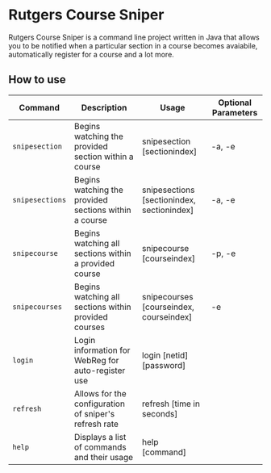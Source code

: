 <h1>Rutgers Course Sniper</h1>

Rutgers Course Sniper is a command line project written in Java that allows you to be notified when a particular section in a course becomes avaiabile, automatically register for a course and a lot more.

<h2>How to use</h2>



| Command | Description | Usage | Optional Parameters
| --- | --- | --- | ---
| `snipesection` | Begins watching the provided section within a course | snipesection [sectionindex] | -a, -e
| `snipesections` | Begins watching the provided sections within a course | snipesections [sectionindex, sectionindex] | -a, -e
| `snipecourse` | Begins watching all sections within a provided course  | snipecourse [courseindex] | -p, -e
| `snipecourses` | Begins watching all sections within provided courses  | snipecourses [courseindex, courseindex] | -e
| `login` | Login information for WebReg for auto-register use | login [netid] [password] | 
| `refresh` | Allows for the configuration of sniper's refresh rate | refresh [time in seconds] | 
| `help` | Displays a list of commands and their usage | help [command] | 
